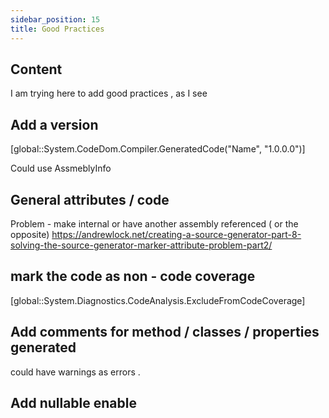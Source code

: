 ```yaml
---
sidebar_position: 15
title: Good Practices
---
```


## Content 

I am trying here to add good practices , as I see 

 ## Add a version

[global::System.CodeDom.Compiler.GeneratedCode("Name", "1.0.0.0")]

Could use AssmeblyInfo 

## General attributes / code 

Problem - make internal or have another assembly referenced ( or the opposite)
https://andrewlock.net/creating-a-source-generator-part-8-solving-the-source-generator-marker-attribute-problem-part2/


## mark the code as non - code coverage

[global::System.Diagnostics.CodeAnalysis.ExcludeFromCodeCoverage]



 ## Add comments for method / classes  /  properties generated

 could have warnings as errors .


 ## Add nullable enable
 
 